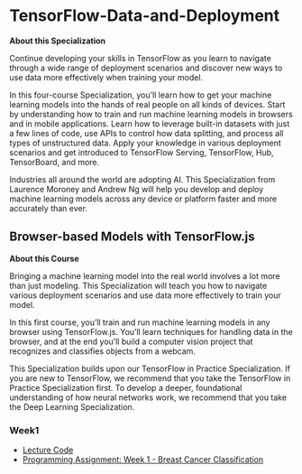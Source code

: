 # TensorFlow-Data-and-Deployment

**About this Specialization**

Continue developing your skills in TensorFlow as you learn to navigate through a wide range of deployment scenarios and discover new ways to use data more effectively when training your model.

In this four-course Specialization, you’ll learn how to get your machine learning models into the hands of real people on all kinds of devices. Start by understanding how to train and run machine learning models in browsers and in mobile applications. Learn how to leverage built-in datasets with just a few lines of code, use APIs to control how data splitting, and process all types of unstructured data. Apply your knowledge in various deployment scenarios and get introduced to TensorFlow Serving, TensorFlow, Hub, TensorBoard, and more.

Industries all around the world are adopting AI. This Specialization from Laurence Moroney and Andrew Ng will help you develop and deploy machine learning models across any device or platform faster and more accurately than ever.

## Browser-based Models with TensorFlow.js

**About this Course**

Bringing a machine learning model into the real world involves a lot more than just modeling. This Specialization will teach you how to navigate various deployment scenarios and use data more effectively to train your model.

In this first course, you’ll train and run machine learning models in any browser using TensorFlow.js. You’ll learn techniques for handling data in the browser, and at the end you’ll build a computer vision project that recognizes and classifies objects from a webcam.

This Specialization builds upon our TensorFlow in Practice Specialization. If you are new to TensorFlow, we recommend that you take the TensorFlow in Practice Specialization first. To develop a deeper, foundational understanding of how neural networks work, we recommend that you take the Deep Learning Specialization.


### Week1

- [Lecture Code](./wee1/Examples)
- [Programming Assignment: Week 1 - Breast Cancer Classification](./week1/Exercise)